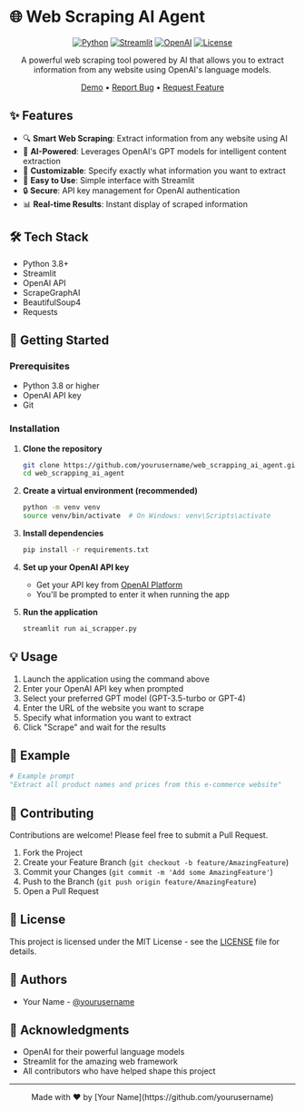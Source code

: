 # 🌐 Web Scraping AI Agent

<div align="center">

[![Python](https://img.shields.io/badge/python-3.8+-blue.svg)](https://www.python.org/downloads/)
[![Streamlit](https://img.shields.io/badge/Streamlit-1.24.0-FF4B4B.svg)](https://streamlit.io/)
[![OpenAI](https://img.shields.io/badge/OpenAI-GPT-412991.svg)](https://openai.com/)
[![License](https://img.shields.io/badge/license-MIT-green.svg)](LICENSE)

A powerful web scraping tool powered by AI that allows you to extract information from any website using OpenAI's language models.

[Demo](https://your-demo-link.com) • [Report Bug](https://github.com/yourusername/web_scrapping_ai_agent/issues) • [Request Feature](https://github.com/yourusername/web_scrapping_ai_agent/issues)

</div>

## ✨ Features

- 🔍 **Smart Web Scraping**: Extract information from any website using AI
- 🤖 **AI-Powered**: Leverages OpenAI's GPT models for intelligent content extraction
- 🎯 **Customizable**: Specify exactly what information you want to extract
- 🚀 **Easy to Use**: Simple interface with Streamlit
- 🔒 **Secure**: API key management for OpenAI authentication
- 📊 **Real-time Results**: Instant display of scraped information

## 🛠️ Tech Stack

- Python 3.8+
- Streamlit
- OpenAI API
- ScrapeGraphAI
- BeautifulSoup4
- Requests

## 🚀 Getting Started

### Prerequisites

- Python 3.8 or higher
- OpenAI API key
- Git

### Installation

1. **Clone the repository**
   ```bash
   git clone https://github.com/yourusername/web_scrapping_ai_agent.git
   cd web_scrapping_ai_agent
   ```

2. **Create a virtual environment (recommended)**
   ```bash
   python -m venv venv
   source venv/bin/activate  # On Windows: venv\Scripts\activate
   ```

3. **Install dependencies**
   ```bash
   pip install -r requirements.txt
   ```

4. **Set up your OpenAI API key**
   - Get your API key from [OpenAI Platform](https://platform.openai.com/)
   - You'll be prompted to enter it when running the app

5. **Run the application**
   ```bash
   streamlit run ai_scrapper.py
   ```

## 💡 Usage

1. Launch the application using the command above
2. Enter your OpenAI API key when prompted
3. Select your preferred GPT model (GPT-3.5-turbo or GPT-4)
4. Enter the URL of the website you want to scrape
5. Specify what information you want to extract
6. Click "Scrape" and wait for the results

## 📝 Example

```python
# Example prompt
"Extract all product names and prices from this e-commerce website"
```

## 🤝 Contributing

Contributions are welcome! Please feel free to submit a Pull Request.

1. Fork the Project
2. Create your Feature Branch (`git checkout -b feature/AmazingFeature`)
3. Commit your Changes (`git commit -m 'Add some AmazingFeature'`)
4. Push to the Branch (`git push origin feature/AmazingFeature`)
5. Open a Pull Request

## 📄 License

This project is licensed under the MIT License - see the [LICENSE](LICENSE) file for details.

## 👥 Authors

- Your Name - [@yourusername](https://github.com/yourusername)

## 🙏 Acknowledgments

- OpenAI for their powerful language models
- Streamlit for the amazing web framework
- All contributors who have helped shape this project

---

<div align="center">
Made with ❤️ by [Your Name](https://github.com/yourusername)
</div>